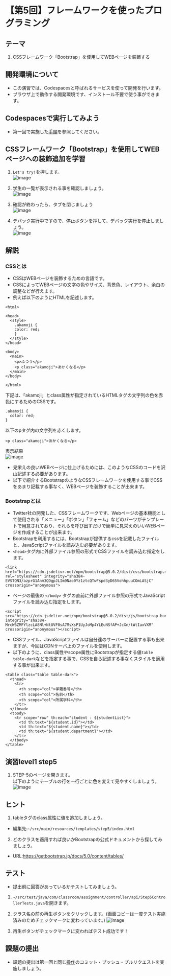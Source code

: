 # 【第5回】フレームワークを使ったプログラミング
## テーマ
1. CSSフレームワーク「Bootstrap」を使用してWEBページを装飾する

## 開発環境について
* この演習では、Codespacesと呼ばれるサービスを使って開発を行います。
* ブラウザ上で動作する開発環境です、インストール不要で使う事ができます。

## Codespacesで実行してみよう
* 第一回で実施した[手順](/Codespacesの実行手順.md)を参照してください。

## CSSフレームワーク「Bootstrap」を使用してWEBページへの装飾追加を学習
1. `Let's try!`を押します。<br>
![image](https://user-images.githubusercontent.com/32722128/154497152-42933475-5dcd-44eb-9dee-e16771e3de54.png)

2. 学生の一覧が表示される事を確認しましょう。<br>
![image](https://user-images.githubusercontent.com/32722128/154497235-3b99470c-a5b7-44a3-8117-c9a119bdaba5.png)

3. 確認が終わったら、タブを閉じましょう<br>
![image](https://user-images.githubusercontent.com/32722128/150733257-a1056c19-1b24-412b-8bfc-a6063e75c785.png)

4. デバック実行中ですので、停止ボタンを押して、デバック実行を停止しましょう。<br>
![image](https://user-images.githubusercontent.com/32722128/150748527-d7121765-5142-4f5a-9769-33c0c23627a4.png)

## 解説
### CSSとは
* CSSはWEBページを装飾するための言語です。 
* CSSによってWEBページの文字の色やサイズ、背景色、レイアウト、余白の調整などが行えます。  
* 例えば以下のようにHTMLを記述します。  
```
<html>

<head>
  <style>
    .akamoji {
    color: red;
    }
  </style>
</head>

<body>
  <main>
    <p>ふつう</p>
    <p class="akamoji">あかくなる</p>
  </main>
</body>

</html>
```
下記は、「akamoji」とclass属性が指定されているHTMLタグの文字列の色を赤色にするためのCSSです。
```
.akamoji {
  color: red;
}
```
以下のpタグ内の文字列を赤くします。
```
<p class="akamoji">あかくなる</p>
```
表示結果<br>
![image](https://user-images.githubusercontent.com/32722128/154493657-e5c7be73-5575-4bca-a939-1d9f4b09e5e8.png)

* 見栄えの良いWEBページに仕上げるためには、このようなCSSのコードを沢山記述する必要があります。
* 以下で紹介するBootstrapのようなCSSフレームワークを使用する事でCSSをあまり記載する事なく、WEBページを装飾することが出来ます。

### Bootstrapとは
* Twitter社の開発した、CSSフレームワークです、Webページの基本機能として使用される「メニュー」「ボタン」「フォーム」などのパーツがテンプレートで用意されており、それらを呼び出すだけで簡単に見栄えのいいWEBページを作成することが出来ます。
* Bootstrapを利用するには、Bootstrapが提供するcssを記載したファイルと、JavaScriptファイルを読み込む必要があります。
* `<head>`タグ内に外部ファイル参照の形式でCSSファイルを読み込む指定をします。
```
<link href="https://cdn.jsdelivr.net/npm/bootstrap@5.0.2/dist/css/bootstrap.min.css" rel="stylesheet" integrity="sha384-EVSTQN3/azprG1Anm3QDgpJLIm9Nao0Yz1ztcQTwFspd3yD65VohhpuuCOmLASjC" crossorigin="anonymous">
```
* ページの最後の `</body>` タグの直前に外部ファイル参照の形式でJavaScriptファイルを読み込む指定をします。
```
<script src="https://cdn.jsdelivr.net/npm/bootstrap@5.0.2/dist/js/bootstrap.bundle.min.js" integrity="sha384-MrcW6ZMFYlzcLA8Nl+NtUVF0sA7MsXsP1UyJoMp4YLEuNSfAP+JcXn/tWtIaxVXM" crossorigin="anonymous"></script>
```
* CSSファイル、JavaScriptファイルは自分達のサーバーに配置する事も出来ますが、今回はCDNサーバ上のファイルを使用します。
* 以下のように、class属性やscope属性にBootstrapが指定する値`table table-dark`などを指定する事で、CSSを自ら記述する事なくスタイルを適用する事が出来ます。
```
<table class="table table-dark">
  <thead>
    <tr>
      <th scope="col">学籍番号</th>
      <th scope="col">名前</th>
      <th scope="col">所属学科</th>
    </tr>
  </thead>
  <tbody>
    <tr scope="row" th:each="student : ${studentList}">
      <td th:text="${student.id}"></td>
      <td th:text="${student.name}"></td>
      <td th:text="${student.department}"></td>
    </tr>
  </tbody>
</table>
```

## 演習level1 step5
1. STEP-5のページを開きます。<br>
以下のようにテーブルの行を一行ごとに色を変えて見やすくしましょう。
![image](https://user-images.githubusercontent.com/32722128/154498162-aacb3e84-e18a-422f-a57c-bbc0908dcdc8.png)


## ヒント
1. tableタグのclass属性に値を追加しましょう。 
* 編集先:`~/src/main/resources/templates/step5/index.html`

2. どのクラスを適用すれば良いかBootstrapの公式ドキュメントから探してみましょう。
* URL:https://getbootstrap.jp/docs/5.0/content/tables/

## テスト
* 提出前に回答があっているかテストしてみましょう。

1. `~/src/test/java/com/classroom/assignment/controller/api/Step5ControllerTests.java`を開きます。

2. クラス名の前の再生ボタンをクリックします。(画面コピーは一度テスト実施済みのためチェックマークに変わっています。)
![image](https://user-images.githubusercontent.com/32722128/154556241-57ceb1ff-2cae-4603-bd1a-8ad920c52663.png)

3. 再生ボタンがチェックマークに変わればテスト成功です！

## 課題の提出
* 課題の提出は第一回と同じ[操作](/課題の提出手順.md)のコミット・プッシュ・プルリクエストを実施しましょう。

